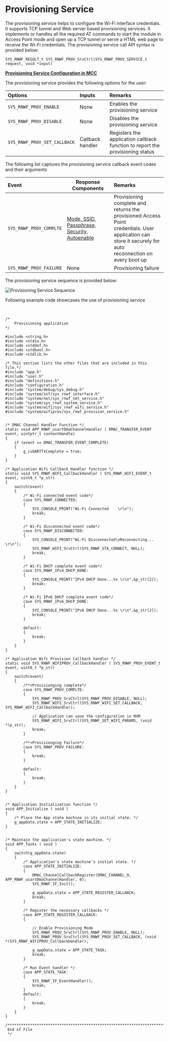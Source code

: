 # Provisioning Service

The provisioning service helps to configure the Wi-Fi interface credentials. It supports TCP tunnel and Web server based provisioning services. It implements or handles all the required AT commands to start the module in Access Point mode and open up a TCP tunnel or serve a HTML web page to receive the Wi-Fi credentials. The provisioning service call API syntax is provided below:

``` {#CODEBLOCK_GL5_RSC_PYB .language-c}
SYS_RNWF_RESULT_t SYS_RNWF_PROV_SrvCtrl(SYS_RNWF_PROV_SERVICE_t request, void *input)
```

[**Provisioning Service Configuration in MCC**](../../RNWF_wifi/docs/readme.md)

The provisioning service provides the following options for the user:

|Options|Inputs|Remarks|
|:------|:-----|:------|
|`SYS_RNWF_PROV_ENABLE`|None|Enables the provisioning service|
|`SYS_RNWF_PROV_DISABLE`|None|Disables the provisioning service|
|`SYS_RNWF_PROV_SET_CALLBACK`|Callback handler|Registers the application callback function to report the<br /> provisioning status|

The following list captures the provisioning service callback event codes and their arguments

|Event|Response Components|Remarks|
|:----|-------------------|:------|
|`SYS_RNWF_PROV_COMPLTE`|[Mode, SSID, Passphrase, Security, Autoenable](GUID-778EDFC5-BB8C-4743-A9F2-645F8ECFA886.md#GUID-C433C18F-7BA2-4669-A99E-26AD05CF3ABE)|Provisioning complete and returns the provisioned Access Point<br /> credentials. User application can store it securely for auto<br /> reconnection on every boot up|
|`SYS_RNWF_PROV_FAILURE`|None|Provisioning failure|

The provisioning service sequence is provided below:

![Provisioning Service Sequence](images/GUID-D0460872-69F5-4E62-979F-E41E383E625D-low.png)

Following example code showcases the use of provisioning service

<br />

``` {#CODEBLOCK_XH1_KBW_XYB .language-c}
/*
    Provisioning application
*/

#include <string.h>
#include <stdio.h>
#include <stddef.h>                    
#include <stdbool.h>                    
#include <stdlib.h>                    

/* This section lists the other files that are included in this file.*/
#include "app.h"
#include "user.h"
#include "definitions.h"      
#include "configuration.h"
#include "system/debug/sys_debug.h"
#include "system/inf/sys_rnwf_interface.h"
#include "system/net/sys_rnwf_net_service.h"
#include "system/sys_rnwf_system_service.h"
#include "system/wifi/sys_rnwf_wifi_service.h"
#include "system/wifiprov/sys_rnwf_provision_service.h"


/* DMAC Channel Handler Function */
static void APP_RNWF_usartDmaChannelHandler ( DMAC_TRANSFER_EVENT event, uintptr_t contextHandle)
{
    if (event == DMAC_TRANSFER_EVENT_COMPLETE)
    {
        g_isUARTTxComplete = true;
    }
}

/* Application Wifi Callback Handler function */
static void SYS_RNWF_WIFI_CallbackHandler ( SYS_RNWF_WIFI_EVENT_t event, uint8_t *p_str)
{      
    switch(event)
    {   
        /* Wi-Fi connected event code*/
        case SYS_RNWF_CONNECTED:
        {
            SYS_CONSOLE_PRINT("Wi-Fi Connected    \r\n");
            break;
        }
        
        /* Wi-Fi disconnected event code*/
        case SYS_RNWF_DISCONNECTED:
        {
            SYS_CONSOLE_PRINT("Wi-Fi Disconnected\nReconnecting... \r\n");
            SYS_RNWF_WIFI_SrvCtrl(SYS_RNWF_STA_CONNECT, NULL);
            break;
        }
        
        /* Wi-Fi DHCP complete event code*/
        case SYS_RNWF_IPv4_DHCP_DONE:
        {
            SYS_CONSOLE_PRINT("IPv4 DHCP Done...%s \r\n",&p_str[2]); 
            break;
        }
        
        /* Wi-Fi IPv6 DHCP complete event code*/
        case SYS_RNWF_IPv6_DHCP_DONE:
        {
            SYS_CONSOLE_PRINT("IPv6 DHCP Done...%s \r\n",&p_str[2]); 
            break;
        }
        
        default:
        {
            break;   
        }
    }    
}

/* Application Wifi Provision Callback handler */
static void SYS_RNWF_WIFIPROV_CallbackHandler ( SYS_RNWF_PROV_EVENT_t event, uint8_t *p_str)
{
    switch(event)
    {
        /**<Provisionging complete*/
        case SYS_RNWF_PROV_COMPLTE:
        {
            SYS_RNWF_PROV_SrvCtrl(SYS_RNWF_PROV_DISABLE, NULL);
            SYS_RNWF_WIFI_SrvCtrl(SYS_RNWF_WIFI_SET_CALLBACK, SYS_RNWF_WIFI_CallbackHandler);
            
            // Application can save the configuration in NVM
            SYS_RNWF_WIFI_SrvCtrl(SYS_RNWF_SET_WIFI_PARAMS, (void *)p_str);     
            break;
        }    
        
        /**<Provisionging Failure*/
        case SYS_RNWF_PROV_FAILURE:
        {
            break;
        }
        
        default:
        {
            break;
        }
    } 
}


/* Application Initialization function */
void APP_Initialize ( void )
{
    /* Place the App state machine in its initial state. */
    g_appData.state = APP_STATE_INITIALIZE;
}


/* Maintain the application's state machine. */
void APP_Tasks ( void )
{
    switch(g_appData.state)
    {
        /* Application's state machine's initial state. */
        case APP_STATE_INITIALIZE:
        {
            DMAC_ChannelCallbackRegister(DMAC_CHANNEL_0, APP_RNWF_usartDmaChannelHandler, 0);
            SYS_RNWF_IF_Init();
            
            g_appData.state = APP_STATE_REGISTER_CALLBACK;
            break;
        }
        
        /* Register the necessary callbacks */
        case APP_STATE_REGISTER_CALLBACK:
        {

            // Enable Provisioning Mode
            SYS_RNWF_PROV_SrvCtrl(SYS_RNWF_PROV_ENABLE, NULL);
            SYS_RNWF_PROV_SrvCtrl(SYS_RNWF_PROV_SET_CALLBACK, (void *)SYS_RNWF_WIFIPROV_CallbackHandler);
            
            g_appData.state = APP_STATE_TASK;
            break;
        }
        
        /* Run Event handler */
        case APP_STATE_TASK:
        {
            SYS_RNWF_IF_EventHandler();
            break;
        }
        default:
        {
            break;
        }
    }
}

/*******************************************************************************
 End of File
 */


```

